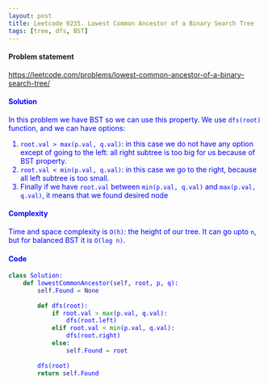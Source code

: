 ```yaml
---
layout: post
title: Leetcode 0235. Lowest Common Ancestor of a Binary Search Tree
tags: [tree, dfs, BST]
---
```


#### Problem statement

<a href="https://leetcode.com/problems/lowest-common-ancestor-of-a-binary-search-tree/"> <font color = blue>https://leetcode.com/problems/lowest-common-ancestor-of-a-binary-search-tree/

#### Solution
In this problem we have BST so we can use this property. We use `dfs(root)` function, and we can have options:
1. `root.val > max(p.val, q.val)`: in this case we do not have any option except of going to the left: all right subtree is too big for us because of BST property.
2. `root.val < min(p.val, q.val)`: in this case we go to the right, because all left subtree is too small.
3. Finally if we have `root.val` between `min(p.val, q.val)` and `max(p.val, q.val)`, it means that we found desired node

#### Complexity
Time and space complexity is `O(h)`: the height of our tree. It can go upto `n`, but for balanced BST it is `O(log n)`.

#### Code
```python
class Solution:
    def lowestCommonAncestor(self, root, p, q):
        self.Found = None
        
        def dfs(root):
            if root.val > max(p.val, q.val):
                dfs(root.left)
            elif root.val < min(p.val, q.val):
                dfs(root.right)
            else:
                self.Found = root
                
        dfs(root)
        return self.Found
```
